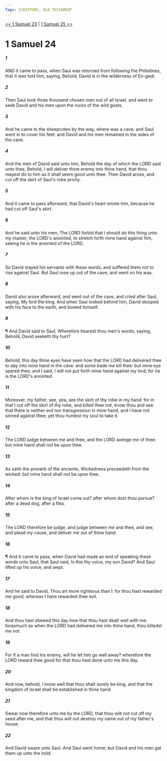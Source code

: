 ```yaml
---
Tags: SCRIPTURE, OLD_TESTAMENT
---
```


[<< 1 Samuel 23](OLD_TESTAMENT/09_1_Samuel/1_Samuel_23.md) | [1 Samuel 25 >>](OLD_TESTAMENT/09_1_Samuel/1_Samuel_25.md)

# 1 Samuel 24

##### 1

AND it came to pass, when Saul was returned from following the Philistines, that it was told him, saying, Behold, David is in the wilderness of En-gedi.

##### 2

Then Saul took three thousand chosen men out of all Israel, and went to seek David and his men upon the rocks of the wild goats.

##### 3

And he came to the sheepcotes by the way, where was a cave; and Saul went in to cover his feet: and David and his men remained in the sides of the cave.

##### 4

And the men of David said unto him, Behold the day of which the LORD said unto thee, Behold, I will deliver thine enemy into thine hand, that thou mayest do to him as it shall seem good unto thee. Then David arose, and cut off the skirt of Saul's robe privily.

##### 5

And it came to pass afterward, that David's heart smote him, because he had cut off Saul's skirt.

##### 6

And he said unto his men, The LORD forbid that I should do this thing unto my master, the LORD's anointed, to stretch forth mine hand against him, seeing he is the anointed of the LORD.

##### 7

So David stayed his servants with these words, and suffered them not to rise against Saul. But Saul rose up out of the cave, and went on his way.

##### 8

David also arose afterward, and went out of the cave, and cried after Saul, saying, My lord the king. And when Saul looked behind him, David stooped with his face to the earth, and bowed himself.

##### 9

¶ And David said to Saul, Wherefore hearest thou men's words, saying, Behold, David seeketh thy hurt?

##### 10

Behold, this day thine eyes have seen how that the LORD had delivered thee to day into mine hand in the cave: and some bade me kill thee: but mine eye spared thee; and I said, I will not put forth mine hand against my lord; for he is the LORD's anointed.

##### 11

Moreover, my father, see, yea, see the skirt of thy robe in my hand: for in that I cut off the skirt of thy robe, and killed thee not, know thou and see that there is neither evil nor transgression in mine hand, and I have not sinned against thee; yet thou huntest my soul to take it.

##### 12

The LORD judge between me and thee, and the LORD avenge me of thee: but mine hand shall not be upon thee.

##### 13

As saith the proverb of the ancients, Wickedness proceedeth from the wicked: but mine hand shall not be upon thee.

##### 14

After whom is the king of Israel come out? after whom dost thou pursue? after a dead dog, after a flea.

##### 15

The LORD therefore be judge, and judge between me and thee, and see, and plead my cause, and deliver me out of thine hand.

##### 16

¶ And it came to pass, when David had made an end of speaking these words unto Saul, that Saul said, Is this thy voice, my son David? And Saul lifted up his voice, and wept.

##### 17

And he said to David, Thou art more righteous than I: for thou hast rewarded me good, whereas I have rewarded thee evil.

##### 18

And thou hast shewed this day how that thou hast dealt well with me: forasmuch as when the LORD had delivered me into thine hand, thou killedst me not.

##### 19

For if a man find his enemy, will he let him go well away? wherefore the LORD reward thee good for that thou hast done unto me this day.

##### 20

And now, behold, I know well that thou shalt surely be king, and that the kingdom of Israel shall be established in thine hand.

##### 21

Swear now therefore unto me by the LORD, that thou wilt not cut off my seed after me, and that thou wilt not destroy my name out of my father's house.

##### 22

And David sware unto Saul. And Saul went home; but David and his men gat them up unto the hold.

